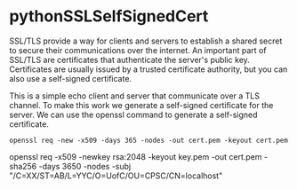 # pythonSSLSelfSignedCert

SSL/TLS provide a way for clients and servers to establish a shared secret to secure their communications over the internet.
An important part of SSL/TLS are certificates that authenticate the server's public key. Certificates are usually issued by a
trusted certificate authority, but you can also use a self-signed certificate.

This is a simple echo client and server that communicate over a TLS channel. To make this work we generate a self-signed certificate for the server. We can use the openssl command to generate a self-signed certificate.


`openssl req -new -x509 -days 365 -nodes -out cert.pem -keyout cert.pem`

openssl req -x509 -newkey rsa:2048 -keyout key.pem -out cert.pem -sha256 -days 3650 -nodes -subj "/C=XX/ST=AB/L=YYC/O=UofC/OU=CPSC/CN=localhost"
